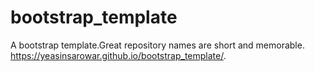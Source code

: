 # bootstrap_template
 A bootstrap template.Great repository names are short and memorable. 
https://yeasinsarowar.github.io/bootstrap_template/.
